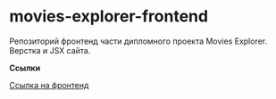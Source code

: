 # movies-explorer-frontend

Репозиторий фронтенд части дипломного проекта Movies Explorer. Верстка и JSX сайта.


**Ссылки**

[Ссылка на фронтенд](https://my-movies.nomoredomains.club)
